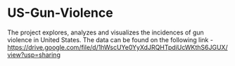 # US-Gun-Violence
The project explores, analyzes and visualizes the incidences of gun violence in United States.
The data can be found on the following link - https://drive.google.com/file/d/1hWscUYe0YyXdJRQHTpdiUcWKthS6JGUX/view?usp=sharing
